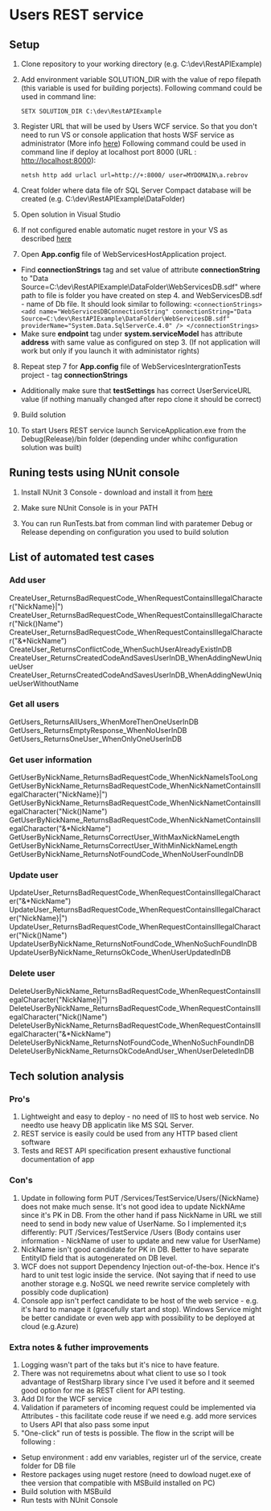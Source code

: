 # Users REST service

## Setup

1. Clone repository to your working directory (e.g. C:\dev\RestAPIExample)
2. Add environment variable SOLUTION\_DIR with the value of repo filepath 
(this variable is used for building porjects).
Following command could be used in command line:  
  
    `SETX SOLUTION_DIR C:\dev\RestAPIExample`
3. Register URL that will be used by Users WCF service. 
So that you don't need to run VS or console application that hosts WSF service as administrator
(More info [here](https://msdn.microsoft.com/library/ms733768(v=vs.110).aspx)) 
Following command could be used in command line if deploy at localhost port 8000 (URL : [http://localhost:8000]()): 

    `netsh http add urlacl url=http://+:8000/ user=MYDOMAIN\a.rebrov`

4. Creat folder where data file ofr SQL Server Compact database will be created (e.g. C:\dev\RestAPIExample\DataFolder)

5. Open solution in Visual Studio

6. If not configured enable automatic nuget restore in your VS as described
 [here](https://docs.microsoft.com/en-us/nuget/consume-packages/package-restore#migrating-to-automatic-restore)

7. Open __App.config__ file of WebServicesHostApplication project.
* Find __connectionStrings__ tag and set value of attribute __connectionString__ 
to "Data Source=C:\dev\RestAPIExample\DataFolder\WebServicesDB.sdf"
where path to file is folder you have created on step 4. and WebServicesDB.sdf - name of Db file.
It should look similar to following:
    `<connectionStrings>
        <add name="WebServicesDBConnectionString" connectionString="Data Source=C:\dev\RestAPIExample\DataFolder\WebServicesDB.sdf" providerName="System.Data.SqlServerCe.4.0" />
    </connectionStrings>`
* Make sure __endpoint__ tag under __system.serviceModel__ has attribute __address__ with same value as configured on step 3. 
(If not application will work but only if you launch it with administator rights)
8. Repeat step 7 for __App.config__ file of WebServicesIntergrationTests project - tag __connectionStrings__
* Additionally make sure that __testSettings__ has correct UserServiceURL value 
(if nothing manually changed after repo clone it should be correct)

9. Build solution

10. To start Users REST service launch ServiceApplication.exe from the Debug(Release)/bin folder 
(depending under whihc configuration solution was built)

## Runing tests using NUnit console

1. Install NUnit 3 Console - download and install it from [here](https://github.com/nunit/nunit-console/releases/tag/3.6.1)

2. Make sure NUnit Console is in your PATH

3. You can run RunTests.bat from comman lind with paratemer Debug or Release 
depending on configuration you used to build solution

## List of automated test cases

### Add user
CreateUser\_ReturnsBadRequestCode\_WhenRequestContainsIllegalCharacter(&quot;NickName}|&quot;)
CreateUser\_ReturnsBadRequestCode\_WhenRequestContainsIllegalCharacter(&quot;Nick()Name&quot;) 
CreateUser\_ReturnsBadRequestCode\_WhenRequestContainsIllegalCharacter(&quot;&amp;*NickName&quot;) 
CreateUser\_ReturnsConflictCode\_WhenSuchUserAlreadyExistInDB 
CreateUser\_ReturnsCreatedCodeAndSavesUserInDB\_WhenAddingNewUniqueUser 
CreateUser\_ReturnsCreatedCodeAndSavesUserInDB\_WhenAddingNewUniqueUserWithoutName 

### Get all users
GetUsers\_ReturnsAllUsers\_WhenMoreThenOneUserInDB 
GetUsers\_ReturnsEmptyResponse\_WhenNoUserInDB 
GetUsers\_ReturnsOneUser\_WhenOnlyOneUserInDB 

### Get user information
GetUserByNickName\_ReturnsBadRequestCode\_WhenNickNameIsTooLong 
GetUserByNickName\_ReturnsBadRequestCode\_WhenNickNametContainsIllegalCharacter(&quot;NickName}|&quot;) 
GetUserByNickName\_ReturnsBadRequestCode\_WhenNickNametContainsIllegalCharacter(&quot;Nick()Name&quot;) 
GetUserByNickName\_ReturnsBadRequestCode\_WhenNickNametContainsIllegalCharacter(&quot;&amp;*NickName&quot;) 
GetUserByNickName\_ReturnsCorrectUser\_WithMaxNickNameLength 
GetUserByNickName\_ReturnsCorrectUser\_WithMinNickNameLength 
GetUserByNickName\_ReturnsNotFoundCode_WhenNoUserFoundInDB 

### Update user
UpdateUser\_ReturnsBadRequestCode\_WhenRequestContainsIllegalCharacter(&quot;&amp;*NickName&quot;) 
UpdateUser\_ReturnsBadRequestCode\_WhenRequestContainsIllegalCharacter(&quot;NickName}|&quot;) 
UpdateUser\_ReturnsBadRequestCode\_WhenRequestContainsIllegalCharacter(&quot;Nick()Name&quot;) 
UpdateUserByNickName\_ReturnsNotFoundCode\_WhenNoSuchFoundInDB 
UpdateUserByNickName\_ReturnsOkCode\_WhenUserUpdatedInDB 

### Delete user
DeleteUserByNickName\_ReturnsBadRequestCode\_WhenRequestContainsIllegalCharacter(&quot;NickName}|&quot;) 
DeleteUserByNickName\_ReturnsBadRequestCode\_WhenRequestContainsIllegalCharacter(&quot;Nick()Name&quot;) 
DeleteUserByNickName\_ReturnsBadRequestCode\_WhenRequestContainsIllegalCharacter(&quot;&amp;*NickName&quot;) 
DeleteUserByNickName\_ReturnsNotFoundCode\_WhenNoSuchFoundInDB 
DeleteUserByNickName\_ReturnsOkCodeAndUser\_WhenUserDeletedInDB 

## Tech solution analysis

### Pro's
1. Lightweight and easy to deploy - no need of IIS to host web service.
No needto use heavy DB applicatin like MS SQL Server.
2. REST service is easily could be used from any HTTP based client software
3. Tests and REST API specification present exhaustive functional documentation of app

### Con's
1. Update in following form PUT /Services/TestService/Users/{NickName}
does not make much sense. It's not good idea to update NickNAme since it's PK in DB.
From the other hand if pass NickName in URL we still need to send in body new value of
UserName. So I implemented it;s differently:
PUT /Services/TestService /Users (Body contains user information - NickName of user to update
and new value for UserName)
2. NickName isn't good candidate for PK in DB. Better to have separate EntityID field
that is autogenerated on DB level.
3. WCF does not support Dependency Injection out-of-the-box. Hence it's hard to unit test
logic inside the service. (Not saying that if need to use another storage e.g. NoSQL we need
rewrite service completely with possibly code duplication)
4. Console app isn't perfect candidate to be host of the web service - e.g. it's hard to manage it
(gracefully start and stop). Windows Service might be better candidate or even web app with possibility
to be deployed at cloud (e.g.Azure)

### Extra notes & futher improvements
1. Logging wasn't part of the taks but it's nice to have feature.
2. There was not requiremetns about what client to use so I took advantage of RestSharp library
since I've used it before and it seemed good option for me as REST client for API testing.
3. Add DI for the WCF service
4. Validation if parameters of incoming request could be implemented via Attributes - this facilitate code reuse if we need e.g. add more services to Users API that also pass some input
5. "One-click" run of tests is possible. The flow in the script will be following :
  * Setup environment : add env variables, register url of the service, create folder for DB file
  * Restore packages using nuget restore (need to dowload nuget.exe of thee version that compatible with MSBuild installed on PC)
  * Build solution with MSBuild
  * Run tests with NUnit Console

